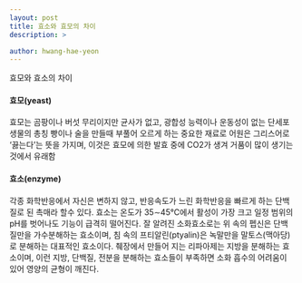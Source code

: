 ```yaml
---
layout: post
title: 효소와 효모의 차이
description: >

author: hwang-hae-yeon
---
```


효모와 효소의 차이

#### 효모(yeast)
효모는 곰팡이나 버섯 무리이지만 균사가 없고, 광합성 능력이나 운동성이 없는 단세포 생물의 총칭
빵이나 술을 만들때 부풀어 오르게 하는 중요한 재료로 어원은 그리스어로 ‘끓는다’는 뜻을 가지며, 이것은 효모에 의한 발효 중에 CO2가 생겨 거품이 많이 생기는 것에서 유래함
 

#### 효소(enzyme)
각종 화학반응에서 자신은 변하지 않고, 반응속도가 느린 화학반응을 빠르게 하는 단백질로 된 촉매라 할수 있다.
효소는 온도가 35∼45℃에서 활성이 가장 크고 일정 범위의 pH를 벗어나도 기능이 급격히 떨어진다.
잘 알려진 소화효소로는 위 속의 펩신은 단백질만을 가수분해하는 효소이며, 침 속의 프티알린(ptyalin)은 녹말만을 말토스(맥아당)로 분해하는 대표적인 효소이다.
췌장에서 만들어 지는 리파아제는 지방을 분해하는 효소이며, 이런 지방, 단백질, 전분을 분해하는 효소들이 부족하면 소화 흡수의 어려움이 있어 영양의 균형이 깨진다.